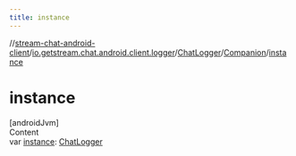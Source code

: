 ```yaml
---
title: instance
---
```

//[stream-chat-android-client](../../../../index.md)/[io.getstream.chat.android.client.logger](../../index.md)/[ChatLogger](../index.md)/[Companion](index.md)/[instance](instance.md)



# instance  
[androidJvm]  
Content  
var [instance](instance.md): [ChatLogger](../index.md)  



